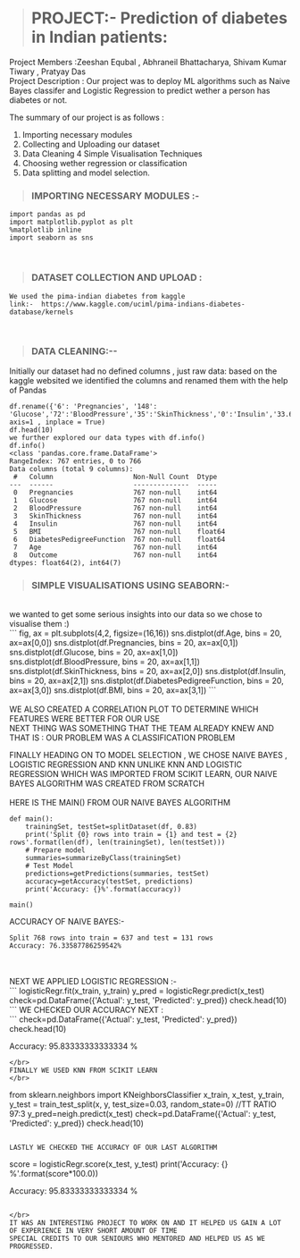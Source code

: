 ># PROJECT:- Prediction of diabetes in Indian patients:
Project Members :Zeeshan Equbal , Abhraneil Bhattacharya, Shivam Kumar Tiwary , Pratyay Das  
Project Description : Our project was to deploy ML algorithms such as Naive Bayes classifer and Logistic Regression to 
predict wether a person has diabetes or not.

The summary of our project is as follows :

1. Importing necessary modules 
2. Collecting and Uploading our dataset
3. Data Cleaning
4  Simple Visualisation Techniques 
5. Choosing wether regression or classification
6. Data splitting and model selection.


>### IMPORTING NECESSARY MODULES :-


```import numpy as np 
import pandas as pd 
import matplotlib.pyplot as plt
%matplotlib inline
import seaborn as sns
```

</br>

>### DATASET COLLECTION AND UPLOAD :
```
We used the pima-indian diabetes from kaggle 
link:-  https://www.kaggle.com/uciml/pima-indians-diabetes-database/kernels
```
</br>


>### DATA CLEANING:--</br>
Initially our dataset had no defined columns , just raw data:
based on the kaggle websited we identified the columns and renamed them with the help of Pandas</br>
```
df.rename({'6': 'Pregnancies', '148': 'Glucose','72':'BloodPressure','35':'SkinThickness','0':'Insulin','33.6':'BMI','0.627':'DiabetesPedigreeFunction','50':'Age','1':'Outcome'}, axis=1 , inplace = True)
df.head(10)
we further explored our data types with df.info()
df.info() 
<class 'pandas.core.frame.DataFrame'>
RangeIndex: 767 entries, 0 to 766
Data columns (total 9 columns):
 #   Column                    Non-Null Count  Dtype  
---  ------                    --------------  -----  
 0   Pregnancies               767 non-null    int64  
 1   Glucose                   767 non-null    int64  
 2   BloodPressure             767 non-null    int64  
 3   SkinThickness             767 non-null    int64  
 4   Insulin                   767 non-null    int64  
 5   BMI                       767 non-null    float64
 6   DiabetesPedigreeFunction  767 non-null    float64
 7   Age                       767 non-null    int64  
 8   Outcome                   767 non-null    int64  
dtypes: float64(2), int64(7)
```

>### SIMPLE VISUALISATIONS USING SEABORN:-
</br>
we wanted to get some serious insights into our data so we chose to visualise them :)

</br>
```
fig, ax = plt.subplots(4,2, figsize=(16,16))
sns.distplot(df.Age, bins = 20, ax=ax[0,0]) 
sns.distplot(df.Pregnancies, bins = 20, ax=ax[0,1]) 
sns.distplot(df.Glucose, bins = 20, ax=ax[1,0]) 
sns.distplot(df.BloodPressure, bins = 20, ax=ax[1,1]) 
sns.distplot(df.SkinThickness, bins = 20, ax=ax[2,0])
sns.distplot(df.Insulin, bins = 20, ax=ax[2,1])
sns.distplot(df.DiabetesPedigreeFunction, bins = 20, ax=ax[3,0]) 
sns.distplot(df.BMI, bins = 20, ax=ax[3,1])
```
</br>
</br>
WE ALSO CREATED A CORRELATION PLOT TO DETERMINE WHICH FEATURES WERE BETTER FOR OUR USE
</br>
NEXT THING WAS SOMETHING THAT THE TEAM ALREADY KNEW AND THAT IS : OUR PROBLEM WAS A CLASSIFICATION PROBLEM
</br>

FINALLY HEADING ON TO MODEL SELECTION , WE CHOSE NAIVE BAYES , LOGISTIC REGRESSION AND KNN
UNLIKE KNN AND LOGISTIC REGRESSION WHICH WAS IMPORTED FROM SCIKIT LEARN, OUR NAIVE BAYES ALGORITHM WAS CREATED FROM SCRATCH
</br>
</br>
HERE IS THE MAIN() FROM OUR NAIVE BAYES ALGORITHM
```
def main():
    trainingSet, testSet=splitDataset(df, 0.83)
    print('Split {0} rows into train = {1} and test = {2} rows'.format(len(df), len(trainingSet), len(testSet)))
    # Prepare model
    summaries=summarizeByClass(trainingSet)
    # Test Model
    predictions=getPredictions(summaries, testSet)
    accuracy=getAccuracy(testSet, predictions)
    print('Accuracy: {}%'.format(accuracy))
    
main()
```

ACCURACY OF NAIVE BAYES:-
</br>
```
Split 768 rows into train = 637 and test = 131 rows
Accuracy: 76.33587786259542%
```
</br>
</br>
NEXT WE APPLIED LOGISTIC REGRESSION :-
</br>
```
logisticRegr.fit(x_train, y_train)
y_pred = logisticRegr.predict(x_test)
check=pd.DataFrame({'Actual': y_test, 'Predicted': y_pred})
check.head(10)
```
WE CHECKED OUR ACCURACY NEXT :
</br>
```
check=pd.DataFrame({'Actual': y_test, 'Predicted': y_pred})
check.head(10)

Accuracy: 95.83333333333334 %
```
</br>
FINALLY WE USED KNN FROM SCIKIT LEARN 
</br>

```
from sklearn.neighbors import KNeighborsClassifier
x_train, x_test, y_train, y_test = train_test_split(x, y, test_size=0.03, random_state=0) //TT RATIO 97:3
y_pred=neigh.predict(x_test)
check=pd.DataFrame({'Actual': y_test, 'Predicted': y_pred})
check.head(10)
```

LASTLY WE CHECKED THE ACCURACY OF OUR LAST ALGORITHM

```
score = logisticRegr.score(x_test, y_test)
print('Accuracy: {} %'.format(score*100.0))

Accuracy: 95.83333333333334 %
```

</br>
IT WAS AN INTERESTING PROJECT TO WORK ON AND IT HELPED US GAIN A LOT OF EXPERIENCE IN VERY SHORT AMOUNT OF TIME 
SPECIAL CREDITS TO OUR SENIOURS WHO MENTORED AND HELPED US AS WE PROGRESSED.